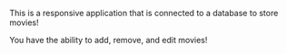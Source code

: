 This is a responsive application that is connected to a database to store movies!

You have the ability to add, remove, and edit movies!
